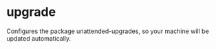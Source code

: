 # upgrade

Configures the package unattended-upgrades, so your machine will be updated automatically.
